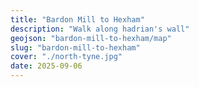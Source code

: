 ```yaml
---
title: "Bardon Mill to Hexham"
description: "Walk along hadrian's wall"
geojson: "bardon-mill-to-hexham/map"
slug: "bardon-mill-to-hexham"
cover: "./north-tyne.jpg"
date: 2025-09-06
---
```

